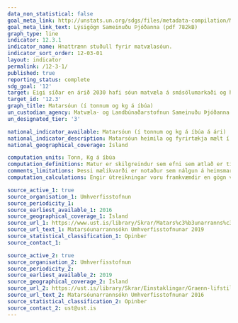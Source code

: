 ```yaml
---
data_non_statistical: false
goal_meta_link: http://unstats.un.org/sdgs/files/metadata-compilation/Metadata-Goal-12.pdf
goal_meta_link_text: Lýsigögn Sameinuðu Þjóðanna (pdf 782kB)
graph_type: line
indicator: 12.3.1
indicator_name: Hnattrænn stuðull fyrir matvælasóun.
indicator_sort_order: 12-03-01
layout: indicator
permalink: /12-3-1/
published: true
reporting_status: complete
sdg_goal: '12'
target: Eigi síðar en árið 2030 hafi sóun matvæla á smásölumarkaði og hjá neytendum minnkað um helming á hvern einstakling um heim allan. Nýting í matvælaframleiðslu og hjá birgðakeðjum verði bætt, þ.m.t. við uppskeru. 
target_id: '12.3'
graph_title: Matarsóun (í tonnum og kg á íbúa)
un_custodian_agency: Matvæla- og Landbúnaðarstofnun Sameinuðu Þjóðanna (FAO), Umhverfisstofnun Sameinuðu Þjóðanna (UNEP)
un_designated_tier: '3'

national_indicator_available: Matarsóun (í tonnum og kg á íbúa á ári)
national_indicator_description: Matarsóun heimila og fyrirtækja mælt í tonnum á ári og sem kg á íbúa á ári.
national_geographical_coverage: Ísland

computation_units: Tonn, Kg á íbúa
computation_definitions: Matur er skilgreindur sem efni sem ætlað er til neyslu. Óætur úrgangur er skilgreindur sem sá hluti matvæla sem ekki er ætlaður til manneldis. Óætur úrgangur getur falið í sér vökva og olíu sem hellt er niður. Gögn um matarsóun fyrirtækja ná aðeins til þjónustu og neyslu innan þess geira, en ekki til framleiðslu. Ítarlegri upplýsingar um aðferðarfræði má finna í [matarsóunarrannsókn umhverfisstofnunar](https://ust.is/library/Skrar/Einstaklingar/Graenn-lifstill/Food%20Waste%20in%20Iceland%20-%20Methodological%20report%20with%20Abstract%20in%20IS%2028%2011%202016.pdf). 
comments_limitations: Þessi mælikvarði er notaður sem nálgun á heimsmarkmiðamælikvarða Sameinuðu Þjóðanna. Þar sem því má við komast er unnið að því að finna eða þróa íslensk gögn til að uppfylla forskrift Sameinuðu Þjóðanna. Þessi mælikvarði var fundinn í samstarfi við sérfræðinga á þessu sviði.
computation_calculations: Engir útreikningar voru framkvæmdir en gögn voru notuð eins og þau birtast í [matarsóunarrannsókn umhverfisstofnunar](https://ust.is/library/Skrar/Einstaklingar/Graenn-lifstill/Food%20Waste%20in%20Iceland%20-%20Methodological%20report%20with%20Abstract%20in%20IS%2028%2011%202016.pdf). 

source_active_1: true
source_organisation_1: Umhverfisstofnun
source_periodicity_1: 
source_earliest_available_1: 2016
source_geographical_coverage_1: Ísland
source_url_1: https://www.ust.is/library/Skrar/Matars%c3%b3unarranns%c3%b3kn%20Umhverfisstofnunar%202019.pdf
source_url_text_1: Matarsóunarrannsókn Umhverfisstofnunar 2019
source_statistical_classification_1: Opinber
source_contact_1: 

source_active_2: true
source_organisation_2: Umhverfisstofnun
source_periodicity_2: 
source_earliest_available_2: 2019
source_geographical_coverage_2: Ísland
source_url_2: https://ust.is/library/Skrar/Einstaklingar/Graenn-lifstill/Food%20Waste%20in%20Iceland%20-%20Methodological%20report%20with%20Abstract%20in%20IS%2028%2011%202016.pdf
source_url_text_2: Matarsóunarrannsókn Umhverfisstofnunar 2016
source_statistical_classification_2: Opinber
source_contact_2: ust@ust.is
---
```

